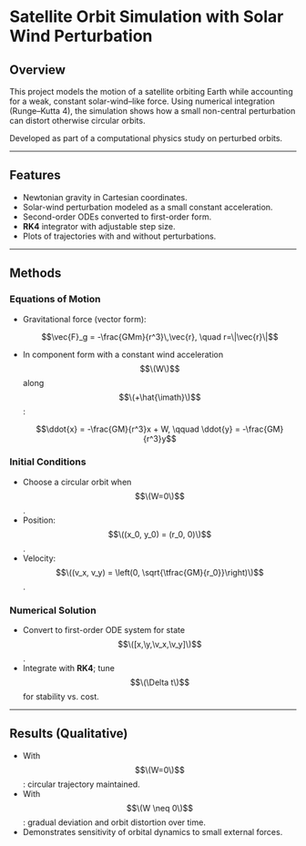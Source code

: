 # Satellite Orbit Simulation with Solar Wind Perturbation

## Overview
This project models the motion of a satellite orbiting Earth while accounting for a weak, constant solar-wind–like force. Using numerical integration (Runge–Kutta 4), the simulation shows how a small non-central perturbation can distort otherwise circular orbits.

Developed as part of a computational physics study on perturbed orbits.

---

## Features
- Newtonian gravity in Cartesian coordinates.  
- Solar-wind perturbation modeled as a small constant acceleration.  
- Second-order ODEs converted to first-order form.  
- **RK4** integrator with adjustable step size.  
- Plots of trajectories with and without perturbations.  

---

## Methods

### Equations of Motion
- Gravitational force (vector form):  

  $$\vec{F}_g = -\frac{GMm}{r^3}\,\vec{r}, \quad r=\|\vec{r}\|$$  

- In component form with a constant wind acceleration $$\(W\)$$ along $$\(+\hat{\imath}\)$$:  

  $$\ddot{x} = -\frac{GM}{r^3}x + W, \qquad \ddot{y} = -\frac{GM}{r^3}y$$  

### Initial Conditions
- Choose a circular orbit when $$\(W=0\)$$.  
- Position: $$\((x_0, y_0) = (r_0, 0)\)$$.  
- Velocity: $$\((v_x, v_y) = \left(0, \sqrt{\tfrac{GM}{r_0}}\right)\)$$.  

### Numerical Solution
- Convert to first-order ODE system for state $$\([x,\y,\v_x,\v_y]\)$$.  
- Integrate with **RK4**; tune $$\(\Delta t\)$$ for stability vs. cost.  

---

## Results (Qualitative)
- With $$\(W=0\)$$: circular trajectory maintained.  
- With $$\(W \neq 0\)$$: gradual deviation and orbit distortion over time.  
- Demonstrates sensitivity of orbital dynamics to small external forces.  

